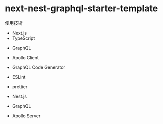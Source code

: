 # next-nest-graphql-starter-template

使用技術

- Next.js
- TypeScript

* GraphQL

- Apollo Client
- GraphQL Code Generator
- ESLint
- prettier

- Nest.js
- GraphQL
- Apollo Server
